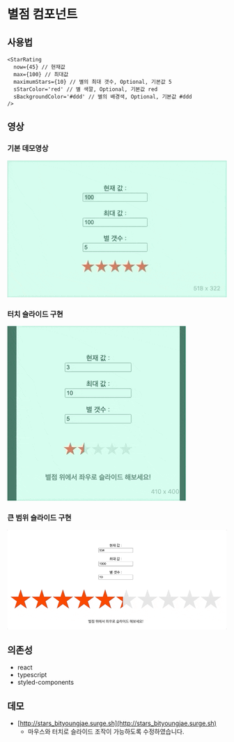 # 별점 컴포넌트

## 사용법

```tsx
<StarRating
  now={45} // 현재값
  max={100} // 최대값
  maximumStars={10} // 별의 최대 갯수, Optional, 기본값 5
  sStarColor='red' // 별 색깔, Optional, 기본값 red
  sBackgroundColor='#ddd' // 별의 배경색, Optional, 기본값 #ddd
/>
```

## 영상

### 기본 데모영상

![데모영상](images/star-rating.gif)

### 터치 슬라이드 구현

![터치 슬라이드](images/star-rating-touch.gif)

### 큰 범위 슬라이드 구현

![큰 범위 슬라이드](images/star-rating-mouse.gif)

## 의존성

- react
- typescript
- styled-components

## 데모

- [http://stars_bityoungjae.surge.sh](http://stars_bityoungjae.surge.sh)
  - 마우스와 터치로 슬라이드 조작이 가능하도록 수정하였습니다.

